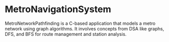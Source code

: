 # MetroNavigationSystem
MetroNetworkPathfinding is a C-based application that models a metro network using graph algorithms. It involves concepts from DSA like graphs, DFS, and BFS for route management and station analysis.
